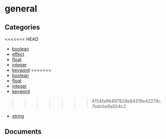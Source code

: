 # general

## Categories
<<<<<<< HEAD

- [boolean](./boolean/index.md)
- [effect](./effect/index.md)
- [float](./float/index.md)
- [integer](./integer/index.md)
- [keyword](./keyword/index.md)
=======
- [boolean](./boolean/index.md)
- [float](./float/index.md)
- [integer](./integer/index.md)
- [keyword](./keyword/index.md)
>>>>>>> 4154fa96497828e84319e42278c7bdcba9a504c2
- [string](./string/index.md)

## Documents
